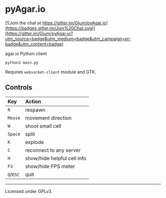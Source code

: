 pyAgar.io
=========

[![Join the chat at https://gitter.im/Gjum/pyAgar.io](https://badges.gitter.im/Join%20Chat.svg)](https://gitter.im/Gjum/pyAgar.io?utm_source=badge&utm_medium=badge&utm_campaign=pr-badge&utm_content=badge)

agar.io Python client

`python3 main.py`

Requires `websocket-client` module and GTK.

Controls
--------
| Key       | Action                |
|:----------|:----------------------|
| `R`       | respawn               |
| `Mouse`   | movement direction    |
| `W`       | shoot small cell      |
| `Space`   | split                 |
| `K`       | explode               |
| `C`       | reconnect to any server |
| `H`       | show/hide helpful cell info |
| `F3`      | show/hide FPS meter   |
| `Q`/`ESC` | quit                  |

---

Licensed under GPLv3.
